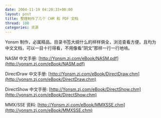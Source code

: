 ```yaml
---
date: 2004-11-19 04:20:33+00:00
layout: post
title: 整理制作了几个 CHM 和 PDF 文档
thread: 108
categories: 资源
---
```


Yonsm 制作，必属精品。目录书签大纲什么的样样俱全，浏览查看方便。且均为中文文档，可以一目十行得看，不用像看“阴文”那样一行一行地啃。

NASM 中文手册: [http://Yonsm.zj.com/eBook/NASM.pdf](http://yonsm.zj.com/eBook/NASM.pdf)

DirectDraw 中文手册: [http://Yonsm.zj.com/eBook/DirectDraw.chm](http://yonsm.zj.com/eBook/DirectDraw.chm)

DirectShow 中文手册: [http://Yonsm.zj.com/eBook/DirectShow.chm](http://yonsm.zj.com/eBook/DirectShow.chm)

MMX/SSE 资料: [http://Yonsm.zj.com/eBook/MMXSSE.chm](http://yonsm.zj.com/eBook/MMXSSE.chm)
